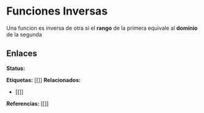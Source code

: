 # Funciones Inversas
Una funcion es inversa de otra si el **rango** de la primera equivale al **dominio** de la segunda

## Enlaces
**Status:**

**Etiquetas:**
[[]]
**Relacionados:**
- [[]]

**Referencias:**
[[]]